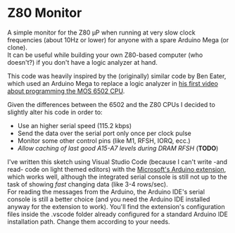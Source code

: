 Z80 Monitor
===========

A simple monitor for the Z80 µP when running at very slow clock frequencies (about 10Hz or lower) for anyone with a spare Arduino Mega (or clone).  
It can be useful while building your own Z80-based computer (who doesn't?) if you don't have a logic analyzer at hand.

This code was heavily inspired by the (originally) similar code by Ben Eater, which used an Arduino Mega to replace a logic analyzer in [his first video about programming the MOS 6502 CPU](https://www.youtube.com/watch?v=LnzuMJLZRdU).

Given the differences between the 6502 and the Z80 CPUs I decided to slightly alter his code in order to:
* Use an higher serial speed (115.2 kbps)
* Send the data over the serial port only once per clock pulse
* Monitor some other control pins (like M1, RFSH, IORQ, ecc.)
* *Allow caching of last good A15-A7 levels during DRAM RFSH* (**TODO**)

I've written this sketch using Visual Studio Code (because I can't write -and read- code on light themed editors) with the [Microsoft's Arduino extension](https://github.com/Microsoft/vscode-arduino), which works well, although the integrated serial console is still not up to the task of showing *fast* changing data (like 3-4 rows/sec).  
For reading the messages from the Arduino, the Arduino IDE's serial console is still a better choice (and you need the Arduino IDE installed anyway for the extension to work).
You'll find the extension's configuration files inside the .vscode folder already configured for a standard Arduino IDE installation path. Change them according to your needs.
